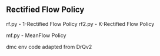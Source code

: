 ## Rectified Flow Policy

rf.py - 1-Rectified Flow Policy
rf2.py - K-Rectified Flow Policy

mf.py - MeanFlow Policy

dmc env code adapted from DrQv2

